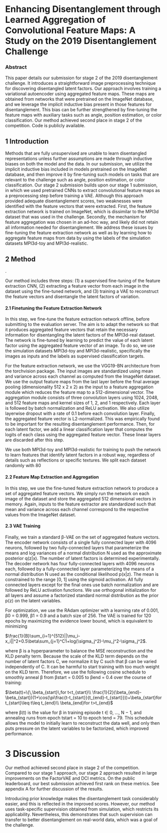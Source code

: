# Enhancing Disentanglement through Learned Aggregation of Convolutional Feature Maps: A Study on the 2019 Disentanglement Challenge

### Abstract

This paper details our submission for stage 2 of the 2019 disentanglement challenge. It introduces a straightforward image preprocessing technique for discovering disentangled latent factors. Our approach involves training a variational autoencoder using aggregated feature maps. These maps are obtained from networks that were pretrained on the ImageNet database, and we leverage the implicit inductive bias present in those features for disentanglement. This bias can be further strengthened by fine-tuning the feature maps with auxiliary tasks such as angle, position estimation, or color classification. Our method achieved second place in stage 2 of the competition. Code is publicly available.

## 1 Introduction

Methods that are fully unsupervised are unable to learn disentangled representations unless further assumptions are made through inductive biases on both the model and the data. In our submission, we utilize the implicit inductive bias included in models pretrained on the ImageNet database, and then improve it by fine-tuning such models on tasks that are relevant to the challenge such as angle, position estimation, or color classification. Our stage 2 submission builds upon our stage 1 submission, in which we used pretrained CNNs to extract convolutional feature maps as a preprocessing step before training a VAE. Although this approach provided adequate disentanglement scores, two weaknesses were identified with the feature vectors that were extracted. First, the feature extraction network is trained on ImageNet, which is dissimilar to the MPI3d dataset that was used in the challenge. Secondly, the mechanism for feature aggregation was chosen in an ad-hoc way, and likely did not retain all information needed for disentanglement. We address these issues by fine-tuning the feature extraction network as well as by learning how to aggregate feature maps from data by using the labels of the simulation datasets MPI3d-toy and MPI3d-realistic.

## 2 Method

.

Our method includes three steps: (1) a supervised fine-tuning of the feature extraction CNN, (2) extracting a feature vector from each image in the dataset using the fine-tuned network, and (3) training a VAE to reconstruct the feature vectors and disentangle the latent factors of variation.

#### 2.1 Finetuning the Feature Extraction Network

In this step, we fine-tune the feature extraction network offline, before submitting to the evaluation server. The aim is to adapt the network so that it produces aggregated feature vectors that retain the necessary information for disentangling the latent factors of the MPI3d-real dataset. The network is fine-tuned by learning to predict the value of each latent factor using the aggregated feature vector of an image. To do so, we use the simulation datasets MPI3d-toy and MPI3d-realistic, specifically the images as inputs and the labels as supervised classification targets.

For the feature extraction network, we use the VGG19-BN architecture from the torchvision package. The input images are standardized using mean and variance across each channel as computed from the ImageNet dataset. We use the output feature maps from the last layer before the final average pooling (dimensionality 512 x 2 x 2) as the input to a feature aggregation module which reduces the feature map to a 512-dimensional vector. The aggregation module consists of three convolution layers using 1024, 2048, and 512 feature maps and kernel sizes of 1, 2, and 1 respectively. Each layer is followed by batch normalization and ReLU activation. We also utilize layerwise dropout with a rate of 0.1 before each convolution layer. Finally, the aggregated feature vector is L2-normalized. This was empirically found to be important for the resulting disentanglement performance. Then, for each latent factor, we add a linear classification layer that computes the logits of each class using the aggregated feature vector. These linear layers are discarded after this step.

We use both MPI3d-toy and MPI3d-realistic for training to push the network to learn features that identify latent factors in a robust way, regardless of details such as reflections or specific textures. We split each dataset randomly with 80

#### 2.2 Feature Map Extraction and Aggregation

In this step, we use the fine-tuned feature extraction network to produce a set of aggregated feature vectors. We simply run the network on each image of the dataset and store the aggregated 512 dimensional vectors in memory. Again, inputs to the feature extractor are standardized such that mean and variance across each channel correspond to the respective values from the ImageNet dataset.

#### 2.3 VAE Training

Finally, we train a standard β-VAE on the set of aggregated feature vectors. The encoder network consists of a single fully connected layer with 4096 neurons, followed by two fully-connected layers that parameterize the means and log variances of a normal distribution N used as the approximate posterior q(z|x). The number of latent factors is determined experimentally. The decoder network has four fully-connected layers with 4096 neurons each, followed by a fully-connected layer parameterizing the means of a normal distribution N used as the conditional likelihood p(x|z). The mean is constrained to the range [0, 1] using the sigmoid activation. All fully connected layers except for the final ones use batch normalization and are followed by ReLU activation functions. We use orthogonal initialization for all layers and assume a factorized standard normal distribution as the prior p(z) on the latent variables.

For optimization, we use the RAdam optimizer with a learning rate of 0.001, β0 = 0.999, β1 = 0.9 and a batch size of 256. The VAE is trained for 120 epochs by maximizing the evidence lower bound, which is equivalent to minimizing

$\frac{1}{B}\sum_{i=1}^{512}||\mu_i-x_i||^2+0.5\beta\sum_{j=1}^C1+log(\sigma_j^2)-\mu_j^2-\sigma_j^2$. 

where β is a hyperparameter to balance the MSE reconstruction and the KLD penalty term. Because the scale of the KLD term depends on the number of latent factors C, we normalize it by C such that β can be varied independently of C. It can be harmful to start training with too much weight on the KLD term. Therefore, we use the following cosine schedule to smoothly anneal β from βstart = 0.005 to βend = 0.4 over the course of training:

  
$\beta(t)=\{\,\beta_{start}\,for t<t_{start}\\ \frac{1}{2}(\beta_{end}-\beta_{start})(1+\cos(\pi\frac{t-t_{start}}{t_{end}-t_{start}}))+\beta_{start}for t_{start}\leq t\leq t_{end}\\ \beta_{end}for t>t_{end}$

where β(t) is the value for β in training episode t ∈ 0, ..., N − 1, and annealing runs from epoch tstart = 10 to epoch tend = 79. This schedule allows the model to initially learn to reconstruct the data well, and only then puts pressure on the latent variables to be factorized, which improved performance.

# 3 Discussion

Our method achieved second place in stage 2 of the competition. Compared to our stage 1 approach, our stage 2 approach resulted in large improvements on the FactorVAE and DCI metrics. On the public leaderboard, our best submission achieved first rank on these metrics. See appendix A for further discussion of the results.

Introducing prior knowledge makes the disentanglement task considerably easier, and this is reflected in the improved scores. However, our method uses task-specific supervision obtained from simulation, which restricts its applicability. Nevertheless, this demonstrates that such supervision can transfer to better disentanglement on real-world data, which was a goal of the challenge.

